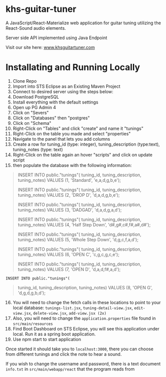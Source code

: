 khs-guitar-tuner
================

A JavaScript/React-Materialize web application for guitar tuning utilizing the React-Sound audio elements.

Server side API implemented using Java Endpoint

Visit our site here: www.khsguitartuner.com

Installating and Running Locally
================================

1. Clone Repo 
2. Import into STS Eclipse as an Existing Maven Project 
3. Connect to desired server using the steps below:
4. Download PostgreSQL
5. Install everything with the default settings
6. Open up PG Admin 4
7. Click on "Severs"
8. Click on "Databases" then "postgres"
9. Click on "Schema"
10. Right-Click on "Tables" and click "create" and name it "tunings"
11. Right-Click on the table you made and select "properties"
12. Navigate to the panel that lets you add columns
13. Create a row for tuning_id (type: integer), tuning_description (type:text), tuning_notes (type: text)
14. Right-Click on the table again an hover "scripts" and click on update script
15. then populate the database with the following information:

>    INSERT INTO public."tunings"(
>    tuning_id, tuning_description, tuning_notes)
>	VALUES (1, 'Standard', 'e,a,d,g,b,e');
>	
>	INSERT INTO public."tunings"(
>	tuning_id, tuning_description, tuning_notes)
>	VALUES (2, 'DROP D', 'd,a,d,g,b,e');
>	
>	INSERT INTO public."tunings"(
>	tuning_id, tuning_description, tuning_notes)
>	VALUES (3, 'DADGAD', 'd,a,d,g,a,d');
>	
>	INSERT INTO public."tunings"(
>	tuning_id, tuning_description, tuning_notes)
>	VALUES (4, 'Half Step Down', 'd#,g#,c#,f#,a#,d#');
>	
>	INSERT INTO public."tunings"(
>	tuning_id, tuning_description, tuning_notes)
>	VALUES (5, 'Whole Step Down', 'd,g,c,f,a,d');
>	
>	INSERT INTO public."tunings"(
>	tuning_id, tuning_description, tuning_notes)
>	VALUES (6, 'OPEN C', 'c,g,c,g,c,e');
>	
>	INSERT INTO public."tunings"(
>	tuning_id, tuning_description, tuning_notes)
>	VALUES (7, 'OPEN D', 'd,a,d,f#,a,d');

	INSERT INTO public."tunings"(
>	tuning_id, tuning_description, tuning_notes)
>	VALUES (8, 'OPEN G', 'd,g,d,g,b,d');

16. You will need to change the fetch calls in these locations to point to your local database: `tunings-list.jsx`, `tuning-detail-view.jsx`, `edit-view.jsx`, `delete-view.jsx`, `add-view.jsx (2x)`
17. Also, you will need to change the `application.properties` file found in `src/main/resources`
18. Find Boot Dashboard on STS Eclipse, you will see this application under local. Run it as a spring boot application.
19. Use npm start to start application
  
Once started it should take you to `localhost:3000`, there you can choose from different tunings and click the note to hear a sound.

If you wish to change the username and password, there is a text document `info.txt` in `src/main/webapp/react` that the program reads from
